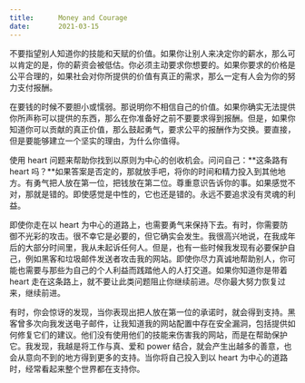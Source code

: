 ```yaml
---
title:      Money and Courage
date:       2021-03-15
---
```


不要指望别人知道你的技能和天赋的价值。如果你让别人来决定你的薪水，那么可以肯定的是，你的薪资会被低估。你必须主动要求你想要的。如果你要求的价格是公平合理的，如果社会对你所提供的价值有真正的需求，那么一定有人会为你的努力支付报酬。

在要钱的时候不要胆小或懦弱。那说明你不相信自己的价值。如果你确实无法提供你所声称可以提供的东西，那么在你准备好之前不要要求得到报酬。但是，如果你知道你可以贡献的真正价值，那么鼓起勇气，要求公平的报酬作为交换。要直接，但是要能够建立一个坚实的理由，为什么你值得。

使用 heart 问题来帮助你找到以原则为中心的创收机会。问问自己：**这条路有 heart 吗？**如果答案是否定的，那就放手吧，将你的时间和精力投入到其他地方。有勇气把人放在第一位，把钱放在第二位。尊重意识告诉你的事。如果感觉不对，那就是错的。即使感觉是中性的，它也还是错的。永远不要追求没有灵魂的利益。

即使你走在以 heart 为中心的道路上，也需要勇气来保持下去。有时，你需要防御不光彩的攻击。很不幸它是必要的，但它确实会发生。我很高兴地说，在我成年后的大部分时间里，我从未起诉任何人。但是，也有一些时候我发现有必要保护自己，例如黑客和垃圾邮件发送者攻击我的网站。即使你尽力真诚地帮助别人，你可能也需要与那些为自己的个人利益而践踏他人的人打交道。如果你知道你是带着 heart 走在这条路上，就不要让此类问题阻止你继续前进。尽你最大努力恢复过来，继续前进。

有时，你会惊讶的发现，当你表现出把人放在第一位的承诺时，就会得到支持。黑客曾多次向我发送电子邮件，让我知道我的网站配置中存在安全漏洞，包括提供如何修复它们的建议。他们没有使用他们的技能来伤害我的网站，而是在帮助保护它。我发现，我越是将工作与真、爱和 power 结合，就会产生出越多的善意，也会从意向不到的地方得到更多的支持。当你将自己投入到以 heart 为中心的道路时，经常看起来整个世界都在支持你。

